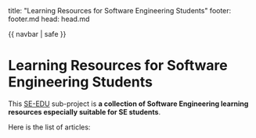 <frontmatter>
  title: "Learning Resources for Software Engineering Students"
  footer: footer.md
  head: head.md
</frontmatter>

{{ navbar | safe }}

<div class="website-content">

# Learning Resources for Software Engineering Students

<span class="lead">This [SE-EDU](https://se-edu.github.io) sub-project is **a collection of Software Engineering learning resources especially suitable for SE students**. </span>

Here is the list of articles:

<box>

<include src="_markbind/navigation/mainNav.md" />
</box>

</div>
